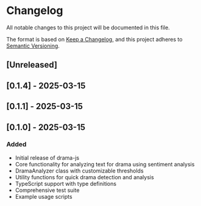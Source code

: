 # Changelog

All notable changes to this project will be documented in this file.

The format is based on [Keep a Changelog](https://keepachangelog.com/en/1.0.0/),
and this project adheres to [Semantic Versioning](https://semver.org/spec/v2.0.0.html).

## [Unreleased]

## [0.1.4] - 2025-03-15

## [0.1.1] - 2025-03-15

## [0.1.0] - 2025-03-15

### Added
- Initial release of drama-js
- Core functionality for analyzing text for drama using sentiment analysis
- DramaAnalyzer class with customizable thresholds
- Utility functions for quick drama detection and analysis
- TypeScript support with type definitions
- Comprehensive test suite
- Example usage scripts

